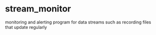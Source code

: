# stream_monitor
monitoring and alerting program for data streams such as recording files that update regularly
